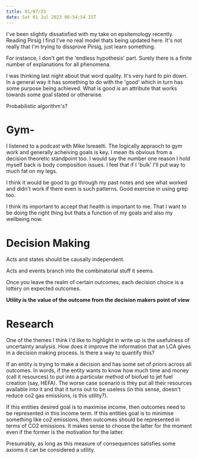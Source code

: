 ```yaml
---
title: 01/07/23
date: Sat 01 Jul 2023 06:54:54 IST
---
```


I've been slightly dissatisfied with my take on epsitemology recently. Reading Pirsig I find I've no real model thats
being updated here. It's not really that I'm trying to dissprove Pirsig, just learn something.

For instance, I don't get the 'endless hypothesis' part. Surely there is a finite number of explanations for all
phenomena. 

I was thinking last night about that word quality. It's very hard to pin down. In a general way it has something to do
with the 'good' which in turn has some purpose being achieved. What is good is an attribute that works towards some goal
stated or otherwise. 

Probabilistic algorithm's?

# Gym-
 
I listened to a podcast with Mike Isreaelti. The logically appraoch to gym work and generally acheiving goals is key. I
mean its obvious from a decision theoretic standpoint too. I would say the number one reason I hold myself back is body
composition issues. I feel that if I 'bulk' I'll put way to much fat on my legs.

I think it would be good to go through my past notes and see what worked and didn't work if there even is such patterns.
Good exercise in using grep too.

I think its important to accept that health is important to me. That I want to be doing the right thing but thats a
function of my goals and also my wellbeing now.

# Decision Making

Acts and states should be causally independent.

Acts and events branch into the combinatorial stuff it seems. 

Once you leave the realm of certain outcomes, each decision choice is a lottery on expected outcomes.

**Utility is the value of the outcome from the decision makers point of view**

# Research

One of the themes I think I'd like to highlight in write up is the usefulness of uncertainty analysis. How does it
improve the information that an LCA gives in a decision making process. Is there a way to quantify this?

If an entity is trying to make a decision and has some set of priors across all outcomes. In words, if the entity wants
to know how much time and money (call it resources) to put into a particular method of biofuel to jet fuel creation
(say, HEFA). The worse case scenario is they put all their resources available into it and that it turns out to be
useless (in this sense, doesn't reduce co2 gas emissions, is this utility?).

If this entities desired goal is to maximise income, then outcomes need to be represented in this income term.
If this entities goal is to minimise something like co2 emissions, then outcomes should be represented in terms of CO2
emissions. It makes sense to choose the latter for the moment even if the former is the motivation for the latter.

Presumably, as long as this measure of consequences satisfies some axioms it can be considered a utility.
